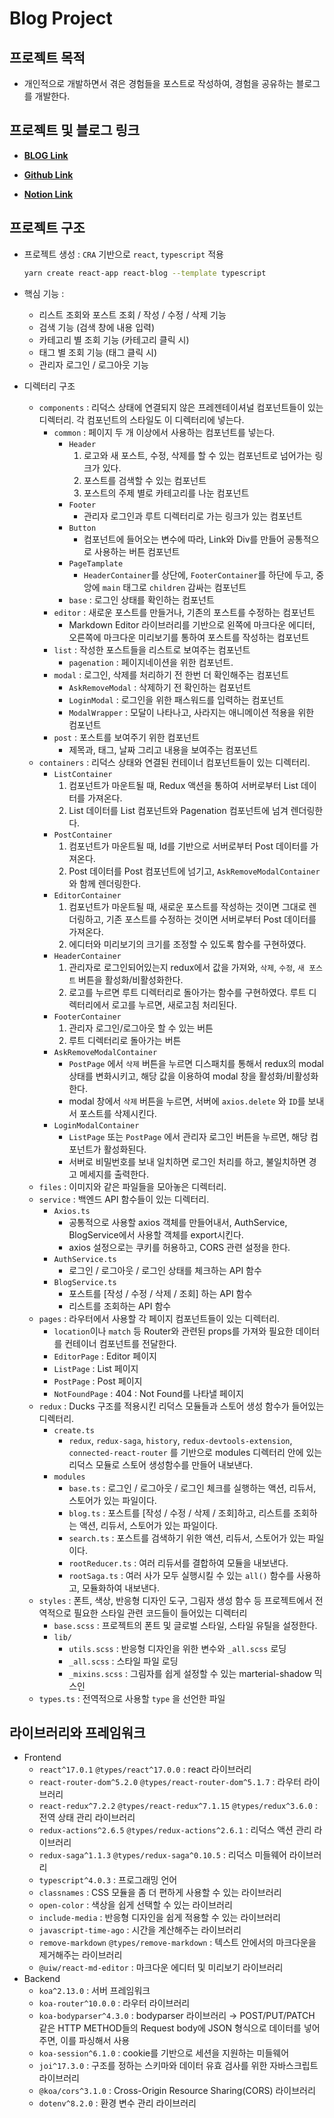 # Blog Project

## 프로젝트 목적

- 개인적으로 개발하면서 겪은 경험들을 포스트로 작성하여, 경험을 공유하는 블로그를 개발한다.

## 프로젝트 및 블로그 링크

- [**BLOG Link**](https://soojeonghan.com)

- [**Github Link**](https://github.com/soojeongHan/react-blog)

- [**Notion Link**](https://www.notion.so/soojeonghan/Blog-Project-fdb5cacba0e34a319ba447b16e086a4d)

## 프로젝트 구조

- 프로젝트 생성 : `CRA` 기반으로 `react`, `typescript` 적용

    ```bash
    yarn create react-app react-blog --template typescript
    ```

- 핵심 기능 :
    - 리스트 조회와 포스트 조회 / 작성 / 수정 / 삭제 기능
    - 검색 기능 (검색 창에 내용 입력)
    - 카테고리 별 조회 기능 (카테고리 클릭 시)
    - 태그 별 조회 기능 (태그 클릭 시)
    - 관리자 로그인 / 로그아웃 기능

- 디렉터리 구조
    - `components` : 리덕스 상태에 연결되지 않은 프레젠테이셔널 컴포넌트들이 있는 디렉터리.
    각 컴포넌트의 스타일도 이 디렉터리에 넣는다.
        - `common` : 페이지 두 개 이상에서 사용하는 컴포넌트를 넣는다.
            - `Header`
                1. 로고와 새 포스트, 수정, 삭제를 할 수 있는 컴포넌트로 넘어가는 링크가 있다.
                2. 포스트를 검색할 수 있는 컴포넌트
                3. 포스트의 주제 별로 카테고리를 나눈 컴포넌트
            - `Footer`
                - 관리자 로그인과 루트 디렉터리로 가는 링크가 있는 컴포넌트
            - `Button`
                - 컴포넌트에 들어오는 변수에 따라, Link와 Div를 만들어 공통적으로 사용하는 버튼 컴포넌트
            - `PageTamplate`
                - `HeaderContainer`를 상단에,  `FooterContainer`를 하단에 두고,
                중앙에 `main` 태그로 `children` 감싸는 컴포넌트
            - `base` : 로그인 상태를 확인하는 컴포넌트
        - `editor` :  새로운 포스트를 만들거나, 기존의 포스트를 수정하는 컴포넌트
            - Markdown Editor 라이브러리를 기반으로 왼쪽에 마크다운 에디터, 오른쪽에 마크다운 미리보기를 통하여 포스트를 작성하는 컴포넌트
        - `list` : 작성한 포스트들을 리스트로 보여주는 컴포넌트
            - `pagenation` : 페이지네이션을 위한 컴포넌트.
        - `modal` : 로그인, 삭제를 처리하기 전 한번 더 확인해주는 컴포넌트
            - `AskRemoveModal` : 삭제하기 전 확인하는 컴포넌트
            - `LoginModal` : 로그인을 위한 패스워드를 입력하는 컴포넌트
            - `ModalWrapper` : 모달이 나타나고, 사라지는 애니메이션 적용을 위한 컴포넌트
        - `post` : 포스트를 보여주기 위한 컴포넌트
            - 제목과, 태그, 날짜 그리고 내용을 보여주는 컴포넌트
    - `containers` : 리덕스 상태와 연결된 컨테이너 컴포넌트들이 있는 디렉터리.
        - `ListContainer`
            1. 컴포넌트가 마운트될 때, Redux 액션을 통하여 서버로부터 List 데이터를 가져온다.
            2. List 데이터를 List 컴포넌트와 Pagenation 컴포넌트에 넘겨 렌더링한다.
        - `PostContainer`
            1. 컴포넌트가 마운트될 때, Id를 기반으로 서버로부터 Post 데이터를 가져온다.
            2. Post 데이터를 Post 컴포넌트에 넘기고, `AskRemoveModalContainer` 와 함께 렌더링한다.
        - `EditorContainer`
            1. 컴포넌트가 마운트될 때, 새로운 포스트를 작성하는 것이면 그대로 렌더링하고, 기존 포스트를 수정하는 것이면 서버로부터 Post 데이터를 가져온다.
            2. 에디터와 미리보기의 크기를 조정할 수 있도록 함수를 구현하였다.
        - `HeaderContainer`
            1. 관리자로 로그인되어있는지 redux에서 값을 가져와, `삭제`, `수정`, `새 포스트` 버튼을 활성화/비활성화한다.
            2. 로고를 누르면 루트 디렉터리로 돌아가는 함수를 구현하였다.
            루트 디렉터리에서 로고를 누르면, 새로고침 처리된다.
        - `FooterContainer`
            1. 관리자 로그인/로그아웃 할 수 있는 버튼
            2. 루트 디렉터리로 돌아가는 버튼
        - `AskRemoveModalContainer`
            - `PostPage` 에서 `삭제` 버튼을 누르면 디스패치를 통해서 redux의 modal 상태를 변화시키고, 해당 값을 이용하여 modal 창을 활성화/비활성화한다.
            - modal 창에서 `삭제` 버튼을 누르면, 서버에 `axios.delete` 와 `ID`를 보내서 포스트를 삭제시킨다.
        - `LoginModalContainer`
            - `ListPage` 또는 `PostPage` 에서 관리자 로그인 버튼을 누르면, 해당 컴포넌트가 활성화된다.
            - 서버로 비밀번호를 보내 일치하면 로그인 처리를 하고, 불일치하면 경고 메세지를 출력한다.
    - `files` : 이미지와 같은 파일들을 모아놓은 디렉터리.
    - `service` : 백엔드 API 함수들이 있는 디렉터리.
        - `Axios.ts`
            - 공통적으로 사용할 axios 객체를 만들어내서, AuthService, BlogService에서 사용할 객체를 export시킨다.
            - axios 설정으로는 쿠키를 허용하고, CORS 관련 설정을 한다.
        - `AuthService.ts`
            - 로그인 / 로그아웃 / 로그인 상태를 체크하는 API 함수
        - `BlogService.ts`
            - 포스트를 [작성 / 수정 / 삭제 / 조회] 하는 API 함수
            - 리스트를 조회하는 API 함수
    - `pages` : 라우터에서 사용할 각 페이지 컴포넌트들이 있는 디렉터리.
        - `location`이나 `match` 등 Router와 관련된 props를 가져와 필요한 데이터를 컨테이너 컴포넌트를 전달한다.
        - `EditorPage` : Editor 페이지
        - `ListPage` : List 페이지
        - `PostPage` : Post 페이지
        - `NotFoundPage` : 404 : Not Found를 나타낼 페이지
    - `redux` : Ducks 구조를 적용시킨 리덕스 모듈들과 스토어 생성 함수가 들어있는 디렉터리.
        - `create.ts`
            - `redux`, `redux-saga`, `history`, `redux-devtools-extension`, `connected-react-router` 를 기반으로 modules 디렉터리 안에 있는 리덕스 모듈로 스토어 생성함수를 만들어 내보낸다.
        - `modules`
            - `base.ts` : 로그인 / 로그아웃 / 로그인 체크를 실행하는 액션, 리듀서, 스토어가 있는 파일이다.
            - `blog.ts` : 포스트를 [작성 / 수정 / 삭제 / 조회]하고, 리스트를 조회하는 액션, 리듀서, 스토어가 있는 파일이다.
            - `search.ts` : 포스트를 검색하기 위한 액션, 리듀서, 스토어가 있는 파일이다.
            - `rootReducer.ts` : 여러 리듀서를 결합하여 모듈을 내보낸다.
            - `rootSaga.ts` : 여러 사가 모두 실행시킬 수 있는 `all()` 함수를 사용하고, 모듈화하여 내보낸다.
    - `styles` : 폰트, 색상, 반응형 디자인 도구, 그림자 생성 함수 등 프로젝트에서 전역적으로 필요한 스타일 관련 코드들이 들어있는 디렉터리
        - `base.scss` : 프로젝트의 폰트 및 글로벌 스타일, 스타일 유틸을 설정한다.
        - `lib/`
            - `utils.scss` : 반응형 디자인을 위한 변수와 `_all.scss` 로딩
            - `_all.scss` : 스타일 파일 로딩
            - `_mixins.scss` : 그림자를 쉽게 설정할 수 있는 marterial-shadow 믹스인
    - `types.ts` : 전역적으로 사용할 `type` 을 선언한 파일

## 라이브러리와 프레임워크

- Frontend
    - `react^17.0.1` `@types/react^17.0.0` : react 라이브러리
    - `react-router-dom^5.2.0` `@types/react-router-dom^5.1.7` : 라우터 라이브러리
    - `react-redux^7.2.2`  `@types/react-redux^7.1.15` `@types/redux^3.6.0` : 전역 상태 관리 라이브러리
    - `redux-actions^2.6.5` `@types/redux-actions^2.6.1` : 리덕스 액션 관리 라이브러리
    - `redux-saga^1.1.3` `@types/redux-saga^0.10.5` : 리덕스 미들웨어 라이브러리
    - `typescript^4.0.3` : 프로그래밍 언어
    - `classnames` : CSS 모듈을 좀 더 편하게 사용할 수 있는 라이브러리
    - `open-color` : 색상을 쉽게 선택할 수 있는 라이브러리
    - `include-media` : 반응형 디자인을 쉽게 적용할 수 있는 라이브러리
    - `javascript-time-ago` : 시간을 계산해주는 라이브러리
    - `remove-markdown`  `@types/remove-markdown` : 텍스트 안에서의 마크다운을 제거해주는 라이브러리
    - `@uiw/react-md-editor` : 마크다운 에디터 및 미리보기 라이브러리
- Backend
    - `koa^2.13.0` : 서버 프레임워크
    - `koa-router^10.0.0` : 라우터 라이브러리
    - `koa-bodyparser^4.3.0` : bodyparser 라이브러리 → POST/PUT/PATCH 같은 HTTP METHOD들의 Request body에 JSON 형식으로 데이터를 넣어 주면, 이를 파싱해서 사용
    - `koa-session^6.1.0` : cookie를 기반으로 세션을 지원하는 미들웨어
    - `joi^17.3.0` : 구조를 정하는 스키마와 데이터 유효 검사를 위한 자바스크립트 라이브러리
    - `@koa/cors^3.1.0` : Cross-Origin Resource Sharing(CORS) 라이브러리
    - `dotenv^8.2.0` : 환경 변수 관리 라이브러리